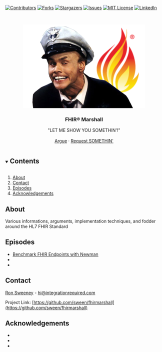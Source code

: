 
<!--
*** Thanks for checking out the Best-README-Template. If you have a suggestion
*** that would make this better, please fork the repo and create a pull request
*** or simply open an issue with the tag "enhancement".
*** Thanks again! Now go create something AMAZING! :D
***
***
***
*** To avoid retyping too much info. Do a search and replace for the following:
*** sween, repo_name, twitter_handle, email, project_title, project_description
-->



<!-- PROJECT SHIELDS -->
<!--
*** I'm using markdown "reference style" links for readability.
*** Reference links are enclosed in brackets [ ] instead of parentheses ( ).
*** See the bottom of this document for the declaration of the reference variables
*** for contributors-url, forks-url, etc. This is an optional, concise syntax you may use.
*** https://www.markdownguide.org/basic-syntax/#reference-style-links
-->
[![Contributors][contributors-shield]][contributors-url]
[![Forks][forks-shield]][forks-url]
[![Stargazers][stars-shield]][stars-url]
[![Issues][issues-shield]][issues-url]
[![MIT License][license-shield]][license-url]
[![LinkedIn][linkedin-shield]][linkedin-url]




<!-- PROJECT LOGO -->
<br />
<p align="center">
  <a href="https://github.com/sween/fhirmarshall">
    <img src="https://github.com/sween/fhirmarshall/raw/main/assets/fhir_marshall.png" alt="Logo">
  </a>

  <h3 align="center">FHIR® Marshall</h3>

  <p align="center">
    "LET ME SHOW YOU SOMETHIN'!"
    <br />
    <br />
    <a href="https://github.com/sween/fhirmarshall/issues">Argue</a>
    ·
    <a href="https://github.com/sween/fhirmarshall/issues">Request SOMETHIN'</a>
  </p>
</p>



<!-- TABLE OF CONTENTS -->
<details open="open">
  <summary><h2 style="display: inline-block">Contents</h2></summary>
  <ol>
    <li>
      <a href="#about">About</a>
    </li>
    <li><a href="#contact">Contact</a></li>
    <li><a href="#episodes">Episodes</a></li>
    <li><a href="#acknowledgements">Acknowledgements</a></li>
  </ol>
</details>

## About  
Various informations, arguments, implementation techniques, and fodder around the HL7 FHIR Standard  
<!-- CONTACT -->

## Episodes  
* [Benchmark FHIR Endpoints with Newman]()
* []()
* []()  

## Contact  

[Ron Sweeney](https://www.ronsween.com) - hi@integrationrequired.com

Project Link: [https://github.com/sween/fhirmarshall](https://github.com/sween/fhirmarshall)



<!-- ACKNOWLEDGEMENTS -->
## Acknowledgements

* []()
* []()
* []()





<!-- MARKDOWN LINKS & IMAGES -->
<!-- https://www.markdownguide.org/basic-syntax/#reference-style-links -->
[contributors-shield]: https://img.shields.io/github/contributors/sween/fhirmarshall.svg?style=for-the-badge
[contributors-url]: https://github.com/sween/fhirmarshall/graphs/contributors
[forks-shield]: https://img.shields.io/github/forks/sween/fhirmarshall.svg?style=for-the-badge
[forks-url]: https://github.com/sween/fhirmarshall/network/members
[stars-shield]: https://img.shields.io/github/stars/sween/fhirmarshall.svg?style=for-the-badge
[stars-url]: https://github.com/sween/fhirmarshall/stargazers
[issues-shield]: https://img.shields.io/github/issues/sween/fhirmarshall.svg?style=for-the-badge
[issues-url]: https://github.com/sween/fhirmarshall/issues
[license-shield]: https://img.shields.io/github/license/sween/fhirmarshall.svg?style=for-the-badge
[license-url]: https://github.com/sween/fhirmarshall/blob/master/LICENSE.txt
[linkedin-shield]: https://img.shields.io/badge/-LinkedIn-black.svg?style=for-the-badge&logo=linkedin&colorB=555
[linkedin-url]: https://linkedin.com/in/ronsweeney